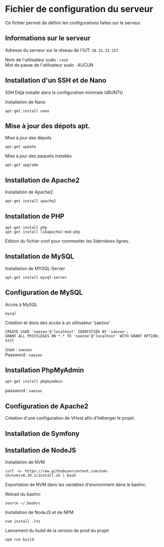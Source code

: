 # Fichier de configuration du serveur

Ce fichier permet de définir les configurations faites sur le serveur.

## Informations sur le serveur

Adresse du serveur sur le réseau de l'IUT: `10.31.32.157`

Nom de l'utilisateur sudo : `root`  
Mot de passe de l'utilisateur sudo : AUCUN

## Installation d'un SSH et de Nano

SSH Déjà installé dans la configuration minimale UBUNTU

Installation de Nano

```
apt-get install nano
```

## Mise à jour des dépots apt.

Mise à jour des dépots

```
apt-get update
```

Mise à jour des paquets installés

```
apt-get upgrade
```

## Installation de Apache2

Installation de Apache2

```terminal
apt-get install apache2
```

## Installation de PHP

```
apt-get install php
apt-get install libapache2-mod-php
```

Édition du fichier conf pour commenter les 5dernières lignes.

## Installation de MySQL

Installation de MYSQL-Server

```
apt-get install mysql-server
```

## Configuration de MySQL

Accès à MySQL

```
mysql
```

Création et dons des accès à un utilisateur 'saezoo'

```
CREATE USER 'saezoo'@'localhost' IDENTIFIED BY 'saezoo';
GRANT ALL PRIVILEGES ON *.* TO 'saezoo'@'localhost' WITH GRANT OPTION;
exit
```

User : `saezoo`  
Password : `saezoo`

## Installation PhpMyAdmin

```
apt-get install phpmyadmin
```

password : `saezoo`

## Configuration de Apache2

Création d'une configuration de VHost afin d'héberger le projet.

## Installation de Symfony

## Installation de NodeJS

Installation de NVM

```
curl -o- https://raw.githubusercontent.com/nvm-sh/nvm/v0.39.1/install.sh | bash
```

Exportation de NVM dans les variables d'environment dans le bashrc.

Reload du bashrc

```
source ~/.bashrc
```

Installation de NodeJS et de NPM

```
nvm install -lts
```

Lancement du build de la version de prod du projet

```
npm run build
```
